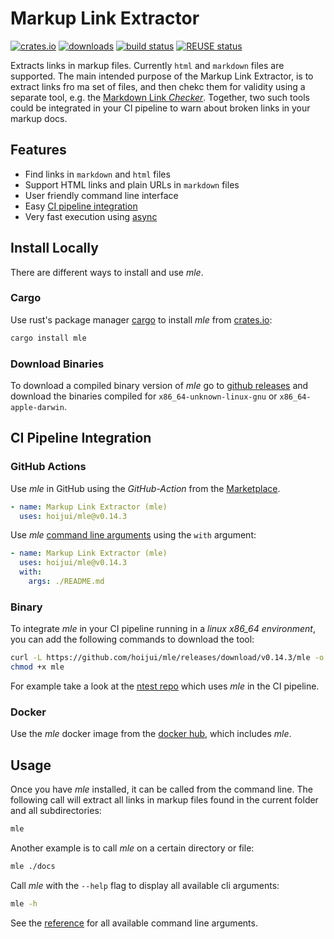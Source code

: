 <!--
SPDX-FileCopyrightText: 2022 Robin Vobruba <hoijui.quaero@gmail.com>
SPDX-FileCopyrightText: 2020 Armin Becher <becherarmin@gmail.com>

SPDX-License-Identifier: CC0-1.0
-->

# Markup Link Extractor

[![crates.io](
    https://img.shields.io/crates/v/mle.svg?color=orange)](
    https://crates.io/crates/mle)
[![downloads](
    https://badgen.net/crates/d/mle?color=blue)](
    https://crates.io/crates/mle)
[![build status](
    https://gitlab.com/hoijui/mle_ci/badges/master/pipeline.svg)](
    https://gitlab.com/hoijui/mle_ci/pipelines)
[![REUSE status](
    https://api.reuse.software/badge/github.com/hoijui/OHS-3105)](
    https://api.reuse.software/info/github.com/hoijui/OHS-3105)

<!--
[![asciicast](
    https://asciinema.org/a/299100.svg)](
    https://asciinema.org/a/299100)
-->

Extracts links in markup files.
Currently `html` and `markdown` files are supported.
The main intended purpose of the Markup Link Extractor,
is to extract links fro ma set of files,
and then chekc them for validity using a separate tool,
e.g. the [Markdown Link *Checker*](https://github.com/becheran/mlc).
Together, two such tools could be integrated in your CI pipeline
to warn about broken links in your markup docs.

## Features

* Find links in `markdown` and `html` files
* Support HTML links and plain URLs in `markdown` files
* User friendly command line interface
* Easy [CI pipeline integration](#ci-pipeline-integration)
* Very fast execution using [async](https://rust-lang.github.io/async-book/)

<!--
* Throttle option to prevent *429 Too Many Requests* errors
-->

## Install Locally

There are different ways to install and use *mle*.

### Cargo

Use rust's package manager [cargo](https://doc.rust-lang.org/cargo/)
to install *mle* from [crates.io](https://crates.io/crates/mle):

``` bash
cargo install mle
```

### Download Binaries

To download a compiled binary version of *mle*
go to [github releases](https://github.com/hoijui/mle/releases)
and download the binaries compiled for `x86_64-unknown-linux-gnu`
or `x86_64-apple-darwin`.

## CI Pipeline Integration

### GitHub Actions

Use *mle* in GitHub using the *GitHub-Action*
from the [Marketplace](https://github.com/marketplace/actions/markup-link-checker-mle).

``` yaml
- name: Markup Link Extractor (mle)
  uses: hoijui/mle@v0.14.3
```

Use *mle* [command line arguments](docs/reference.md) using the `with` argument:

``` yaml
- name: Markup Link Extractor (mle)
  uses: hoijui/mle@v0.14.3
  with:
    args: ./README.md
```

### Binary

To integrate *mle* in your CI pipeline running in a *linux x86_64 environment*,
you can add the following commands to download the tool:

``` bash
curl -L https://github.com/hoijui/mle/releases/download/v0.14.3/mle -o mle
chmod +x mle
```

For example take a look at the [ntest repo](https://github.com/becheran/ntest/blob/master/.gitlab-ci.yml)
which uses *mle* in the CI pipeline.

### Docker

Use the *mle* docker image from the [docker hub](https://hub.docker.com/repository/docker/hoijui/mle),
which includes *mle*.

## Usage

Once you have *mle* installed,
it can be called from the command line.
The following call will extract all links in markup files found in the current folder
and all subdirectories:

``` bash
mle
```

Another example is to call *mle* on a certain directory or file:

``` bash
mle ./docs
```

Call *mle* with the `--help` flag to display all available cli arguments:

``` bash
mle -h
```

See the [reference](docs/reference.md) for all available command line arguments.

